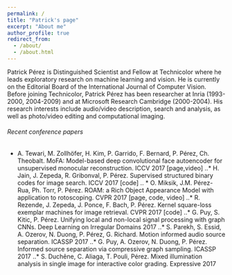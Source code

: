 ```yaml
---
permalink: /
title: "Patrick's page"
excerpt: "About me"
author_profile: true
redirect_from: 
  - /about/
  - /about.html
---
```


Patrick Pérez is Distinguished Scientist and Fellow at Technicolor where he leads exploratory research on machine learning and vision.  He is currently on the Editorial Board of the International Journal of Computer Vision. Before joining Technicolor, Patrick Pérez has been researcher at Inria (1993-2000, 2004-2009) and at Microsoft Research Cambridge (2000-2004). His research interests include audio/video description, search and analysis, as well as photo/video editing and computational imaging.

###### Recent conference papers
*  A. Tewari, M. Zollhöfer, H. Kim, P. Garrido, F. Bernard, P. Pérez, Ch. Theobalt. MoFA: Model-based deep convolutional face autoencoder for unsupervised monocular reconstruction. ICCV 2017 [page,video]
..* H. Jain, J. Zepeda, R. Gribonval, P. Pérez. Supervised structured binary codes for image search. ICCV 2017 [code]
.. * O. Miksik, J.M. Pérez-Rua, Ph. Torr, P. Pérez. ROAM: a Rich Object Appearance Model with application to rotoscoping. CVPR 2017 [page, code, video]
..* R. Rezende, J. Zepeda, J. Ponce, F. Bach, P. Pérez. Kernel square-loss exemplar machines for image retrieval. CVPR 2017 [code]
..* G. Puy, S. Kitic, P. Pérez. Unifying local and non-local signal processing with graph CNNs. Deep Learning on Irregular Domains 2017
..* S. Parekh, S. Essid, A. Ozerov, N. Duong, P. Pérez, G. Richard. Motion informed audio source separation. ICASSP 2017
..* G. Puy, A. Ozerov, N. Duong, P. Pérez. Informed source separation via compressive graph sampling. ICASSP 2017
..* S. Duchêne, C. Aliaga, T. Pouli, Pérez. Mixed illumination analysis in single image for interactive color grading. Expressive 2017

 

